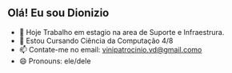 ## Olá! Eu sou Dionizio


- 🔭 Hoje Trabalho em estagio na area de Suporte e Infraestrura.
- 🌱 Estou Cursando Ciência da Computação 4/8
- 📫 Contate-me no email: vinipatrocinio.vd@gmail.como
- 😄 Pronouns: ele/dele
